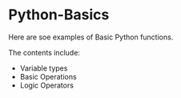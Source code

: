 # Python-Basics

Here  are soe examples of Basic Python functions.

The contents include:
 -  Variable types
 -  Basic Operations
 -  Logic Operators

